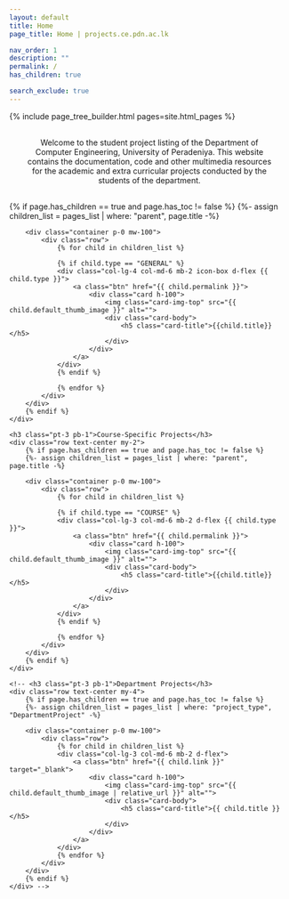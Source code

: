 ```yaml
---
layout: default
title: Home
page_title: Home | projects.ce.pdn.ac.lk

nav_order: 1
description: ""
permalink: /
has_children: true

search_exclude: true
---
```


{% include page_tree_builder.html pages=site.html_pages %}

<!-- Jumbotron Header -->
<header class="jumbotron my-2" style="margin: 30px!important;">
    <p class="lead">
        Welcome to the student project listing of the Department of Computer Engineering, University of Peradeniya. This website contains the documentation, code and other multimedia resources for the academic and extra curricular projects conducted by the students of the department.
    </p>
</header>

<div>
    <div class="row text-center my-2">
        {% if page.has_children == true and page.has_toc != false %}
        {%- assign children_list = pages_list | where: "parent", page.title -%}

        <div class="container p-0 mw-100">
            <div class="row">
                {% for child in children_list %}

                {% if child.type == "GENERAL" %}
                <div class="col-lg-4 col-md-6 mb-2 icon-box d-flex {{ child.type }}">
                    <a class="btn" href="{{ child.permalink }}">
                        <div class="card h-100">
                            <img class="card-img-top" src="{{ child.default_thumb_image }}" alt="">
                            <div class="card-body">
                                <h5 class="card-title">{{child.title}}</h5>
                            </div>
                        </div>
                    </a>
                </div>
                {% endif %}

                {% endfor %}
            </div>
        </div>
        {% endif %}
    </div>

    <h3 class="pt-3 pb-1">Course-Specific Projects</h3>
    <div class="row text-center my-2">
        {% if page.has_children == true and page.has_toc != false %}
        {%- assign children_list = pages_list | where: "parent", page.title -%}

        <div class="container p-0 mw-100">
            <div class="row">
                {% for child in children_list %}

                {% if child.type == "COURSE" %}
                <div class="col-lg-3 col-md-6 mb-2 d-flex {{ child.type }}">
                    <a class="btn" href="{{ child.permalink }}">
                        <div class="card h-100">
                            <img class="card-img-top" src="{{ child.default_thumb_image }}" alt="">
                            <div class="card-body">
                                <h5 class="card-title">{{child.title}}</h5>
                            </div>
                        </div>
                    </a>
                </div>
                {% endif %}

                {% endfor %}
            </div>
        </div>
        {% endif %}
    </div>

    <!-- <h3 class="pt-3 pb-1">Department Projects</h3>
    <div class="row text-center my-4">
        {% if page.has_children == true and page.has_toc != false %}
        {%- assign children_list = pages_list | where: "project_type", "DepartmentProject" -%}

        <div class="container p-0 mw-100">
            <div class="row">
                {% for child in children_list %}
                <div class="col-lg-3 col-md-6 mb-2 d-flex">
                    <a class="btn" href="{{ child.link }}" target="_blank">
                        <div class="card h-100">
                            <img class="card-img-top" src="{{ child.default_thumb_image | relative_url }}" alt="">
                            <div class="card-body">
                                <h5 class="card-title">{{ child.title }}</h5>
                            </div>
                        </div>
                    </a>
                </div>
                {% endfor %}
            </div>
        </div>
        {% endif %}
    </div> -->
</div>
